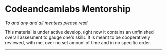 # Codeandcamlabs Mentorship

*To and any and all mentees please read*

This material is under active develop, right now it contains an unfinished overall assesment to gauge one's skills.
It is meant to be cooperatively reviewed, with me, over no set amount of time and in no specific order.

------
